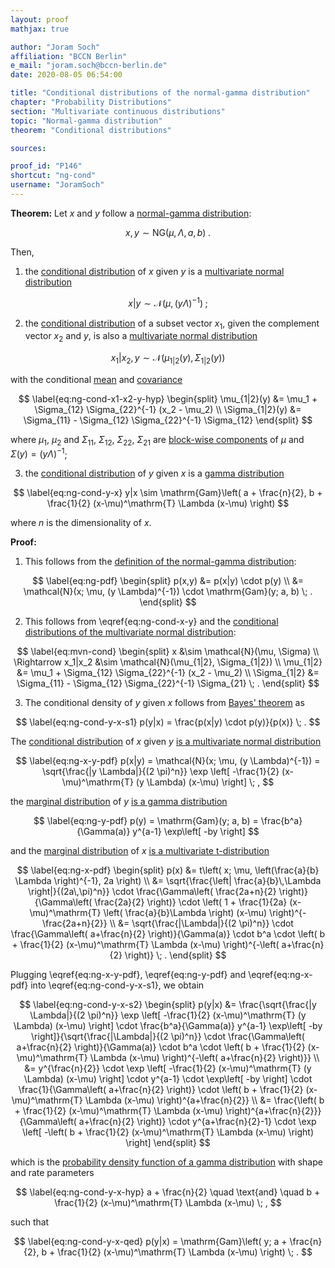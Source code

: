 ```yaml
---
layout: proof
mathjax: true

author: "Joram Soch"
affiliation: "BCCN Berlin"
e_mail: "joram.soch@bccn-berlin.de"
date: 2020-08-05 06:54:00

title: "Conditional distributions of the normal-gamma distribution"
chapter: "Probability Distributions"
section: "Multivariate continuous distributions"
topic: "Normal-gamma distribution"
theorem: "Conditional distributions"

sources:

proof_id: "P146"
shortcut: "ng-cond"
username: "JoramSoch"
---
```



**Theorem:** Let $x$ and $y$ follow a [normal-gamma distribution](/D/ng):

$$ \label{eq:ng}
x,y \sim \mathrm{NG}(\mu, \Lambda, a, b) \; .
$$

Then,

1) the [conditional distribution](/D/dist-cond) of $x$ given $y$ is a [multivariate normal distribution](/D/mvn)

$$ \label{eq:ng-cond-x-y}
x|y \sim \mathcal{N}(\mu, (y \Lambda)^{-1}) \; ;
$$

2) the [conditional distribution](/D/dist-cond) of a subset vector $x_1$, given the complement vector $x_2$ and $y$, is also a [multivariate normal distribution](/D/mvn)

$$ \label{eq:ng-cond-x1-x2-y}
x_1|x_2,y \sim \mathcal{N}(\mu_{1|2}(y), \Sigma_{1|2}(y))
$$

with the conditional [mean](/D/mean) and [covariance](/D/cov)

$$ \label{eq:ng-cond-x1-x2-y-hyp}
\begin{split}
\mu_{1|2}(y) &= \mu_1 + \Sigma_{12} \Sigma_{22}^{-1} (x_2 - \mu_2) \\
\Sigma_{1|2}(y) &= \Sigma_{11} - \Sigma_{12} \Sigma_{22}^{-1} \Sigma_{12}
\end{split}
$$

where $\mu_1$, $\mu_2$ and $\Sigma_{11}$, $\Sigma_{12}$, $\Sigma_{22}$, $\Sigma_{21}$ are [block-wise components](/P/mvn-cond) of $\mu$ and $\Sigma(y) = (y \Lambda)^{-1}$;

3) the [conditional distribution](/D/dist-cond) of $y$ given $x$ is a [gamma distribution](/D/gam)

$$ \label{eq:ng-cond-y-x}
y|x \sim \mathrm{Gam}\left( a + \frac{n}{2}, b + \frac{1}{2} (x-\mu)^\mathrm{T} \Lambda (x-\mu) \right)
$$

where $n$ is the dimensionality of $x$.


**Proof:**

1) This follows from the [definition of the normal-gamma distribution](/D/ng):

$$ \label{eq:ng-pdf}
\begin{split}
p(x,y) &= p(x|y) \cdot p(y) \\
&= \mathcal{N}(x; \mu, (y \Lambda)^{-1}) \cdot \mathrm{Gam}(y; a, b) \; .
\end{split}
$$

2) This follows from \eqref{eq:ng-cond-x-y} and the [conditional distributions of the multivariate normal distribution](/P/mvn-cond):

$$ \label{eq:mvn-cond}
\begin{split}
x &\sim \mathcal{N}(\mu, \Sigma) \\
\Rightarrow x_1|x_2 &\sim \mathcal{N}(\mu_{1|2}, \Sigma_{1|2}) \\
\mu_{1|2} &= \mu_1 + \Sigma_{12} \Sigma_{22}^{-1} (x_2 - \mu_2) \\
\Sigma_{1|2} &= \Sigma_{11} - \Sigma_{12} \Sigma_{22}^{-1} \Sigma_{21} \; .
\end{split}
$$

3) The conditional density of $y$ given $x$ follows from [Bayes' theorem](/P/bayes-th) as

$$ \label{eq:ng-cond-y-x-s1}
p(y|x) = \frac{p(x|y) \cdot p(y)}{p(x)} \; .
$$

The [conditional distribution](/D/dist-cond) of $x$ given $y$ [is a multivariate normal distribution](/P/ng-pdf)

$$ \label{eq:ng-x-y-pdf}
p(x|y) = \mathcal{N}(x; \mu, (y \Lambda)^{-1}) = \sqrt{\frac{|y \Lambda|}{(2 \pi)^n}} \exp \left[ -\frac{1}{2} (x-\mu)^\mathrm{T} (y \Lambda) (x-\mu) \right] \; ,
$$

the [marginal distribution](/D/dist-marg) of $y$ [is a gamma distribution](/P/ng-marg)

$$ \label{eq:ng-y-pdf}
p(y) = \mathrm{Gam}(y; a, b) = \frac{b^a}{\Gamma(a)} y^{a-1} \exp\left[ -by \right]
$$

and the [marginal distribution](/D/dist-marg) of $x$ [is a multivariate t-distribution](/P/ng-marg)

$$ \label{eq:ng-x-pdf}
\begin{split}
p(x) &= t\left( x; \mu, \left(\frac{a}{b} \Lambda \right)^{-1}, 2a \right) \\
&= \sqrt{\frac{\left| \frac{a}{b}\,\Lambda \right|}{(2a\,\pi)^n}} \cdot \frac{\Gamma\left( \frac{2a+n}{2} \right)}{\Gamma\left( \frac{2a}{2} \right)} \cdot \left( 1 + \frac{1}{2a} (x-\mu)^\mathrm{T} \left( \frac{a}{b}\Lambda \right) (x-\mu) \right)^{-\frac{2a+n}{2}} \\
&= \sqrt{\frac{|\Lambda|}{(2 \pi)^n}} \cdot \frac{\Gamma\left( a+\frac{n}{2} \right)}{\Gamma(a)} \cdot b^a \cdot \left( b + \frac{1}{2} (x-\mu)^\mathrm{T} \Lambda (x-\mu) \right)^{-\left( a+\frac{n}{2} \right)} \; .
\end{split}
$$

Plugging \eqref{eq:ng-x-y-pdf}, \eqref{eq:ng-y-pdf} and \eqref{eq:ng-x-pdf} into \eqref{eq:ng-cond-y-x-s1}, we obtain

$$ \label{eq:ng-cond-y-x-s2}
\begin{split}
p(y|x) &= \frac{\sqrt{\frac{|y \Lambda|}{(2 \pi)^n}} \exp \left[ -\frac{1}{2} (x-\mu)^\mathrm{T} (y \Lambda) (x-\mu) \right] \cdot \frac{b^a}{\Gamma(a)} y^{a-1} \exp\left[ -by \right]}{\sqrt{\frac{|\Lambda|}{(2 \pi)^n}} \cdot \frac{\Gamma\left( a+\frac{n}{2} \right)}{\Gamma(a)} \cdot b^a \cdot \left( b + \frac{1}{2} (x-\mu)^\mathrm{T} \Lambda (x-\mu) \right)^{-\left( a+\frac{n}{2} \right)}} \\
&= y^{\frac{n}{2}} \cdot \exp \left[ -\frac{1}{2} (x-\mu)^\mathrm{T} (y \Lambda) (x-\mu) \right] \cdot y^{a-1} \cdot \exp\left[ -by \right] \cdot \frac{1}{\Gamma\left( a+\frac{n}{2} \right)} \cdot \left( b + \frac{1}{2} (x-\mu)^\mathrm{T} \Lambda (x-\mu) \right)^{a+\frac{n}{2}} \\
&= \frac{\left( b + \frac{1}{2} (x-\mu)^\mathrm{T} \Lambda (x-\mu) \right)^{a+\frac{n}{2}}}{\Gamma\left( a+\frac{n}{2} \right)} \cdot y^{a+\frac{n}{2}-1} \cdot \exp \left[ -\left( b + \frac{1}{2} (x-\mu)^\mathrm{T} \Lambda (x-\mu) \right) \right]
\end{split}
$$

which is the [probability density function of a gamma distribution](/P/gam-pdf) with shape and rate parameters

$$ \label{eq:ng-cond-y-x-hyp}
a + \frac{n}{2} \quad \text{and} \quad b + \frac{1}{2} (x-\mu)^\mathrm{T} \Lambda (x-\mu) \; ,
$$

such that

$$ \label{eq:ng-cond-y-x-qed}
p(y|x) = \mathrm{Gam}\left( y; a + \frac{n}{2}, b + \frac{1}{2} (x-\mu)^\mathrm{T} \Lambda (x-\mu) \right) \; .
$$